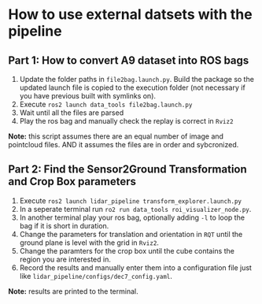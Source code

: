 # How to use external datsets with the pipeline

## Part 1: How to convert A9 dataset into ROS bags

1. Update the folder paths in `file2bag.launch.py`. Build the package so the updated launch file is copied to the execution folder (not necessary if you have previous built with symlinks on).
2. Execute `ros2 launch data_tools file2bag.launch.py`
3. Wait until all the files are parsed
4. Play the ros bag and manually check the replay is correct in `Rviz2`

**Note:** this script assumes there are an equal number of image and pointcloud files. AND it assumes the files are in order and sybcronized.

## Part 2: Find the Sensor2Ground Transformation and Crop Box parameters

1. Execute `ros2 launch lidar_pipeline transform_explorer.launch.py`
2. In a seperate terminal run `ro2 run data_tools roi_visualizer_node.py`.
3. In another terminal play your ros bag, optionally adding `-l` to loop the bag if it is short in duration.
4. Change the parameters for translation and orientation in `RQT` until the ground plane is level with the grid in `Rviz2`.
5. Change the paramters for the crop box until the cube contains the region you are interested in.
6. Record the results and manually enter them into a configuration file just like `lidar_pipeline/configs/dec7_config.yaml`.

**Note:** results are printed to the terminal.